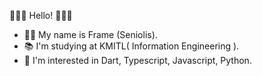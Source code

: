 👏👏👏 Hello! 👏👏👏
- 🧑🏽 My name is Frame (Seniolis).
- 📚 I'm studying at KMITL( Information Engineering ).
- 💙 I'm interested in Dart, Typescript, Javascript, Python.
